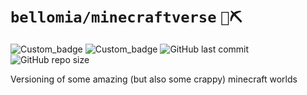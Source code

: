 # `bellomia/minecraftverse` `🧱⛏`
![Custom_badge](https://img.shields.io/static/v1?&label=10&message=✓&color=informational&logo=windows&style=flat)
![Custom_badge](https://img.shields.io/static/v1?&label=11&message=✓&color=9cf&logo=apple&style=flat)
![GitHub last commit](https://img.shields.io/github/last-commit/bellomia/minecraftverse?label=last%20game&logo=mojangstudios&style=flat)
![GitHub repo size](https://img.shields.io/github/repo-size/bellomia/minecraftverse?color=yellow&label=totalling&logo=git&style=flat)

Versioning of some amazing (but also some crappy) minecraft worlds
